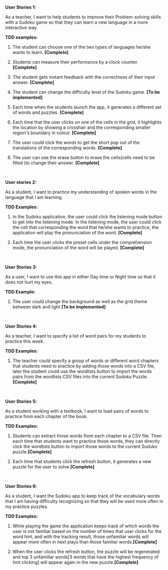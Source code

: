 **User Stories 1:**

As a teacher, I want to help students to improve their Problem-solving skills with a Sudoku game so that they can learn a new language in a more interactive way.

**TDD examples:**

1. The student can choose one of the two types of languages he/she wants to learn. **[Complete]**

2. Students can measure their performance by a clock counter. **[Complete]**

3. The student gets instant feedback with the correctness of their input answer. **[Complete]**

4. The student can change the difficulty level of the Sudoku game. **[To be implemented]**

5. Each time when the students launch the app, it generates a different set of words and puzzles. **[Complete]**

6. Each time that the user clicks on one of the cells in the grid, it highlights the location by showing a crosshair and the corresponding smaller region's boundary in colour. **[Complete]**

7. The user could click the words to get the short pop out of the translations of the corresponding words. **[Complete]**

8. The user can use the erase button to erase the cells(cells need to be filled )to change their answer. **[Complete]**


 


&nbsp;


**User stories 2:**

As a student, I want to practice my understanding of spoken words in the language that I am learning.

**TDD Examples:**

1. In the Sudoku application, the user could click the listening mode button to get into the listening mode. In the listening mode, the user could click the cell that corresponding the word that he/she wants to practice, the application will play the pronunciation of the word. **[Complete]**

2. Each time the user clicks the preset cells under the comprehension mode, the pronunciation of the word will be played. **[Complete]**

&nbsp;


**User Stories 3:**

As a user, I want to use this app in either Day time or Night time so that it does not hurt my eyes.

**TDD Example:**

1. The user could change the background as well as the grid theme between dark and light **[To be implemented]**

&nbsp;

**User Stories 4:**

As a teacher, I want to specify a list of word pairs for my students to practice this week.

**TDD Examples:**

1. The teacher could specify a group of words or different word chapters that students need to practice by adding those words into a CSV file, later the student could use the wordlists button to import the words pairs from the wordlists CSV files into the current Sudoku Puzzle.**[Complete]**


&nbsp;


**User Stories 5:**

As a student working with a textbook, I want to load pairs of words to practice from each chapter of the book.

**TDD Examples:**

1. Students can extract those words from each chapter to a CSV file. Then each time that students want to practice those words, they can directly click the wordlists button to import those words to the current Suduko puzzle.**[Complete]**

3. Each time that students click the refresh button, it generates a new puzzle for the user to solve.**[Complete]**


&nbsp;

**User Stories 6:**

As a student, I want the Sudoku app to keep track of the vocabulary words that I am having difficulty recognizing so that they will be used more often in my practice puzzles.

**TDD Examples:**

1. While playing the game the application keeps track of which words the user is not familiar based on the number of times that user clicks for the word hint, and with the tracking result, those unfamiliar words will appear more often in next plays than those familiar words.**[Complete]**

2. When the user clicks the refresh button, the puzzle will be regenerated and top 3 unfamiliar words[3 words that have the highest frequency of hint clicking] will appear again in the new puzzle.**[Complete]**

&nbsp;


